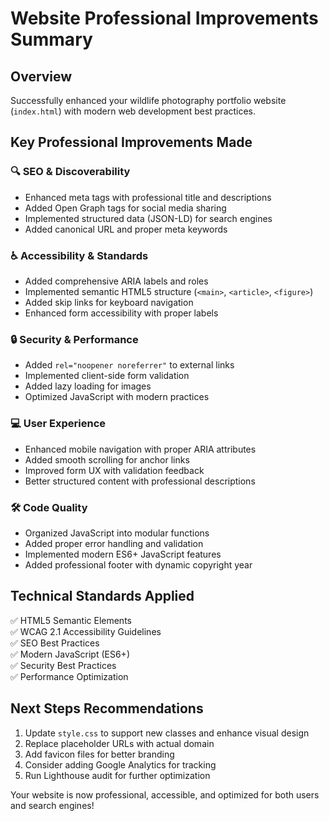 # Website Professional Improvements Summary

## Overview
Successfully enhanced your wildlife photography portfolio website (`index.html`) with modern web development best practices.

## Key Professional Improvements Made

### 🔍 **SEO & Discoverability**
- Enhanced meta tags with professional title and descriptions
- Added Open Graph tags for social media sharing
- Implemented structured data (JSON-LD) for search engines
- Added canonical URL and proper meta keywords

### ♿ **Accessibility & Standards**
- Added comprehensive ARIA labels and roles
- Implemented semantic HTML5 structure (`<main>`, `<article>`, `<figure>`)
- Added skip links for keyboard navigation
- Enhanced form accessibility with proper labels

### 🔒 **Security & Performance**
- Added `rel="noopener noreferrer"` to external links
- Implemented client-side form validation
- Added lazy loading for images
- Optimized JavaScript with modern practices

### 💻 **User Experience**
- Enhanced mobile navigation with proper ARIA attributes
- Added smooth scrolling for anchor links
- Improved form UX with validation feedback
- Better structured content with professional descriptions

### 🛠️ **Code Quality**
- Organized JavaScript into modular functions
- Added proper error handling and validation
- Implemented modern ES6+ JavaScript features
- Added professional footer with dynamic copyright year

## Technical Standards Applied
✅ HTML5 Semantic Elements  
✅ WCAG 2.1 Accessibility Guidelines  
✅ SEO Best Practices  
✅ Modern JavaScript (ES6+)  
✅ Security Best Practices  
✅ Performance Optimization  

## Next Steps Recommendations
1. Update `style.css` to support new classes and enhance visual design
2. Replace placeholder URLs with actual domain
3. Add favicon files for better branding
4. Consider adding Google Analytics for tracking
5. Run Lighthouse audit for further optimization

Your website is now professional, accessible, and optimized for both users and search engines!